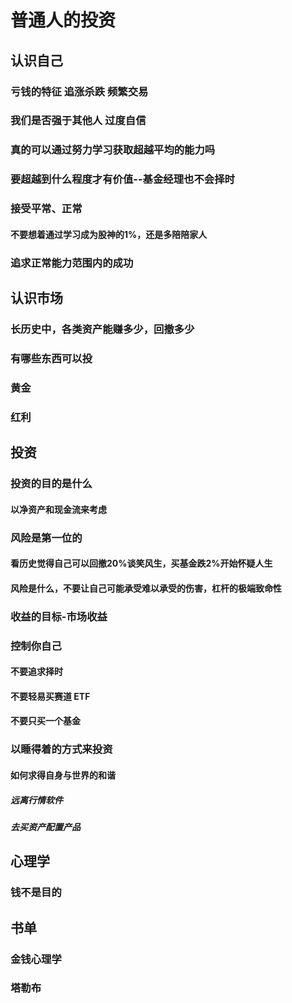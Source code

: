 

# 普通人的投资


## 认识自己
### 亏钱的特征 追涨杀跌 频繁交易
### 我们是否强于其他人 过度自信
### 真的可以通过努力学习获取超越平均的能力吗
### 要超越到什么程度才有价值--基金经理也不会择时
### 接受平常、正常
#### 不要想着通过学习成为股神的1%，还是多陪陪家人
### 追求正常能力范围内的成功



## 认识市场
### 长历史中，各类资产能赚多少，回撤多少
### 有哪些东西可以投
### 黄金
### 红利

## 投资
### 投资的目的是什么
#### 以净资产和现金流来考虑
### 风险是第一位的
#### 看历史觉得自己可以回撤20%谈笑风生，买基金跌2%开始怀疑人生
#### 风险是什么，不要让自己可能承受难以承受的伤害，杠杆的极端致命性
### 收益的目标-市场收益
### 控制你自己
#### 不要追求择时
#### 不要轻易买赛道 ETF
#### 不要只买一个基金

### 以睡得着的方式来投资
#### 如何求得自身与世界的和谐
##### 远离行情软件
##### 去买资产配置产品

## 心理学
### 钱不是目的


## 书单
### 金钱心理学
### 塔勒布